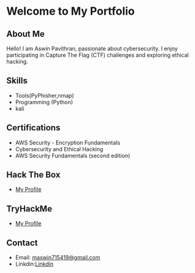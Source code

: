 # Welcome to My Portfolio

## About Me
Hello! I am Aswin Pavithran, passionate about cybersecurity. I enjoy participating in Capture The Flag (CTF) challenges and exploring ethical hacking.

## Skills
- Tools(PyPhisher,nmap)
- Programming (Python)
- kali

## Certifications
- AWS Security - Encryption Fundamentals
- Cybersecurity and Ethical Hacking
- AWS Security Fundamentals (second edition)

## Hack The Box
- [My Profile](https://github.com/AswinPavithran000/AswinPavithran.github.io/blob/main/images/HTB%20Academy%20Student%20Transcript.pdf)

## TryHackMe
- [My Profile](https://github.com/AswinPavithran000/AswinPavithran.github.io/blob/main/images/Screenshot%202024-10-20%20220018.png)


## Contact
- Email: maswin715419@gmail.com
- Linkdin:[Linkdin](https://www.linkedin.com/in/aswin-pavithran-4811b9311/)
